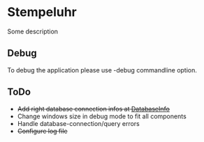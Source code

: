 # Stempeluhr

Some description

## Debug
To debug the application please use -debug commandline option. 

## ToDo
- <strike>Add right database connection infos at [DatabaseInfo](./src/main/java/org/stempeluhr/hibernate/DatabaseInfo.java)</strike>
- Change windows size in debug mode to fit all components
- Handle database-connection/query errors
- <strike>Configure log file</strike>